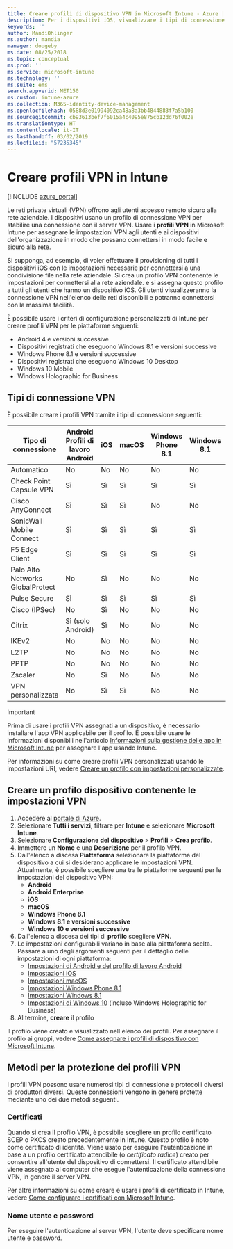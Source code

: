 ```yaml
---
title: Creare profili di dispositivo VPN in Microsoft Intune - Azure | Microsoft Docs
description: Per i dispositivi iOS, visualizzare i tipi di connessione di rete privata virtuale (VPN), creare un profilo del dispositivo VPN nel portale di Azure e visualizzare le opzioni per proteggere il profilo VPN con certificati, o nome utente e password in Microsoft Intune.
keywords: ''
author: MandiOhlinger
ms.author: mandia
manager: dougeby
ms.date: 08/25/2018
ms.topic: conceptual
ms.prod: ''
ms.service: microsoft-intune
ms.technology: ''
ms.suite: ems
search.appverid: MET150
ms.custom: intune-azure
ms.collection: M365-identity-device-management
ms.openlocfilehash: 0588d3e01994092ca48a8a3bb4844883f7a5b100
ms.sourcegitcommit: cb93613bef7f6015a4c4095e875cb12dd76f002e
ms.translationtype: HT
ms.contentlocale: it-IT
ms.lasthandoff: 03/02/2019
ms.locfileid: "57235345"
---
```

# <a name="create-vpn-profiles-in-intune"></a>Creare profili VPN in Intune

[!INCLUDE [azure_portal](./includes/azure_portal.md)]

Le reti private virtuali (VPN) offrono agli utenti accesso remoto sicuro alla rete aziendale. I dispositivi usano un profilo di connessione VPN per stabilire una connessione con il server VPN. Usare i **profili VPN** in Microsoft Intune per assegnare le impostazioni VPN agli utenti e ai dispositivi dell'organizzazione in modo che possano connettersi in modo facile e sicuro alla rete.

Si supponga, ad esempio, di voler effettuare il provisioning di tutti i dispositivi iOS con le impostazioni necessarie per connettersi a una condivisione file nella rete aziendale. Si crea un profilo VPN contenente le impostazioni per connettersi alla rete aziendale. e si assegna questo profilo a tutti gli utenti che hanno un dispositivo iOS. Gli utenti visualizzeranno la connessione VPN nell'elenco delle reti disponibili e potranno connettersi con la massima facilità.

È possibile usare i criteri di configurazione personalizzati di Intune per creare profili VPN per le piattaforme seguenti:

* Android 4 e versioni successive
* Dispositivi registrati che eseguono Windows 8.1 e versioni successive
* Windows Phone 8.1 e versioni successive
* Dispositivi registrati che eseguono Windows 10 Desktop
* Windows 10 Mobile
* Windows Holographic for Business

## <a name="vpn-connection-types"></a>Tipi di connessione VPN

È possibile creare i profili VPN tramite i tipi di connessione seguenti:

|Tipo di connessione|Android<br>Profili di lavoro Android|iOS|macOS|Windows Phone 8.1|Windows 8.1|Windows 10|
|-|-|-|-|-|-|-|
|Automatico|No|No|No|No|No|Sì|
|Check Point Capsule VPN|Sì|Sì|Sì|Sì|Sì|Sì|
|Cisco AnyConnect|Sì|Sì|Sì|No|No|No|
|SonicWall Mobile Connect|Sì|Sì|Sì|Sì|Sì|Sì|
|F5 Edge Client|Sì|Sì|Sì|Sì|Sì|Sì|
|Palo Alto Networks GlobalProtect|No|Sì|No|No|No|Sì|
|Pulse Secure|Sì|Sì|Sì|Sì|Sì|Sì|
|Cisco (IPSec)|No|Sì|No|No|No|No|
|Citrix|Sì (solo Android)|Sì|No|No|No|Sì|
|IKEv2|No|No|No|No|No|Sì|
|L2TP|No|No|No|No|No|Sì|
|PPTP|No|No|No|No|No|Sì|
|Zscaler|No|Sì|No|No|No|No|
|VPN personalizzata|No|Sì|Sì|No|No|No|

> [!IMPORTANT]
> Prima di usare i profili VPN assegnati a un dispositivo, è necessario installare l'app VPN applicabile per il profilo. È possibile usare le informazioni disponibili nell'articolo [Informazioni sulla gestione delle app in Microsoft Intune](app-management.md) per assegnare l'app usando Intune.  

Per informazioni su come creare profili VPN personalizzati usando le impostazioni URI, vedere [Creare un profilo con impostazioni personalizzate](custom-settings-configure.md).

## <a name="create-a-device-profile-containing-vpn-settings"></a>Creare un profilo dispositivo contenente le impostazioni VPN

1. Accedere al [portale di Azure](https://portal.azure.com).
2. Selezionare **Tutti i servizi**, filtrare per **Intune** e selezionare **Microsoft Intune**.
3. Selezionare **Configurazione del dispositivo** > **Profili** > **Crea profilo**.
4. Immettere un **Nome** e una **Descrizione** per il profilo VPN.
5. Dall'elenco a discesa **Piattaforma** selezionare la piattaforma del dispositivo a cui si desiderano applicare le impostazioni VPN. Attualmente, è possibile scegliere una tra le piattaforme seguenti per le impostazioni del dispositivo VPN:
   - **Android**
   - **Android Enterprise**
   - **iOS**
   - **macOS**
   - **Windows Phone 8.1**
   - **Windows 8.1 e versioni successive**
   - **Windows 10 e versioni successive**
6. Dall'elenco a discesa dei tipi di **profilo** scegliere **VPN**.
7. Le impostazioni configurabili variano in base alla piattaforma scelta. Passare a uno degli argomenti seguenti per il dettaglio delle impostazioni di ogni piattaforma:
   - [Impostazioni di Android e del profilo di lavoro Android](vpn-settings-android.md)
   - [Impostazioni iOS](vpn-settings-ios.md)
   - [Impostazioni macOS](vpn-settings-macos.md)
   - [Impostazioni Windows Phone 8.1](vpn-settings-windows-phone-8-1.md)
   - [Impostazioni Windows 8.1](vpn-settings-windows-8-1.md)
   - [Impostazioni di Windows 10](vpn-settings-windows-10.md) (incluso Windows Holographic for Business)
8. Al termine, **creare** il profilo

Il profilo viene creato e visualizzato nell'elenco dei profili. Per assegnare il profilo ai gruppi, vedere [Come assegnare i profili di dispositivo con Microsoft Intune](device-profile-assign.md).

## <a name="methods-of-securing-vpn-profiles"></a>Metodi per la protezione dei profili VPN

I profili VPN possono usare numerosi tipi di connessione e protocolli diversi di produttori diversi. Queste connessioni vengono in genere protette mediante uno dei due metodi seguenti.

### <a name="certificates"></a>Certificati

Quando si crea il profilo VPN, è possibile scegliere un profilo certificato SCEP o PKCS creato precedentemente in Intune. Questo profilo è noto come certificato di identità. Viene usato per eseguire l'autenticazione in base a un profilo certificato attendibile (o *certificato radice*) creato per consentire all'utente del dispositivo di connettersi. Il certificato attendibile viene assegnato al computer che esegue l'autenticazione della connessione VPN, in genere il server VPN.

Per altre informazioni su come creare e usare i profili di certificato in Intune, vedere [Come configurare i certificati con Microsoft Intune](certificates-configure.md).

### <a name="user-name-and-password"></a>Nome utente e password

Per eseguire l'autenticazione al server VPN, l'utente deve specificare nome utente e password.
